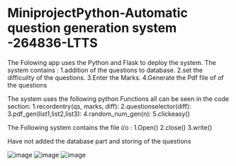 # MiniprojectPython-Automatic question generation system -264836-LTTS

The Folowing app uses the Python and Flask to deploy the system.
The system contains :
1.addition of the questions to database.
2.set the difficuilty of the questions.
3.Enter the Marks.
4.Generate the Pdf file of of the questions


The system uses the following python Functions all can be seen in the code section:
1.recordentry(qs, marks, diff):
2.questionselector(diff):
3.pdf_gen(list1,list2,list3):
4.random_num_gen(n):
5.clickeasy()

The Following system contains the file i/o :
1.Open()
2.close()
3.write()

Have not added the database part and storing of the questions

![image](https://user-images.githubusercontent.com/57611875/116446767-e9f8c700-a874-11eb-97c0-a3039d825d17.png)
![image](https://user-images.githubusercontent.com/57611875/116446819-f67d1f80-a874-11eb-9e1c-8dc15ff49c3f.png)
![image](https://user-images.githubusercontent.com/57611875/116446920-11e82a80-a875-11eb-85f2-90da02527e68.png)
